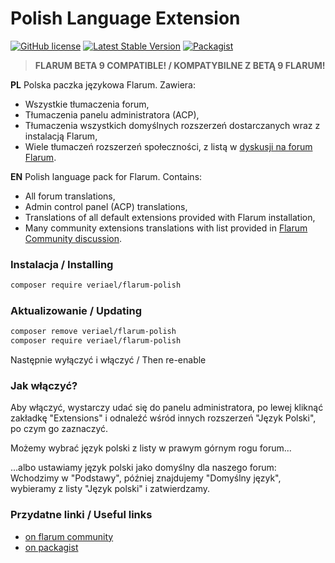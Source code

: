 # Polish Language Extension

[![GitHub license](https://img.shields.io/badge/license-MIT-blue.svg)](https://github.com/Veriael/flarum-pl/blob/master/LICENSE) [![Latest Stable Version](https://img.shields.io/packagist/v/Veriael/flarum-polish.svg)](https://github.com/Veriael/flarum-pl)
[![Packagist](https://img.shields.io/packagist/dt/veriael/flarum-polish.svg)](https://packagist.org/packages/veriael/flarum-polish)

>**FLARUM BETA 9 COMPATIBLE! / KOMPATYBILNE Z BETĄ 9 FLARUM!**

**PL** Polska paczka językowa Flarum. Zawiera:

- Wszystkie tłumaczenia forum,
- Tłumaczenia panelu administratora (ACP),
- Tłumaczenia wszystkich domyślnych rozszerzeń dostarczanych wraz z instalacją Flarum,
- Wiele tłumaczeń rozszerzeń społeczności, z listą w [dyskusji na forum Flarum](https://discuss.flarum.org/d/6548-j-zyk-polski-polish-language-extension).

**EN** Polish language pack for Flarum. Contains:

- All forum translations,
- Admin control panel (ACP) translations,
- Translations of all default extensions provided with Flarum installation,
- Many community extensions translations with list provided in [Flarum Community discussion](https://discuss.flarum.org/d/6548-j-zyk-polski-polish-language-extension).

### Instalacja / Installing

```bash
composer require veriael/flarum-polish
```

### Aktualizowanie / Updating
```bash
composer remove veriael/flarum-polish
composer require veriael/flarum-polish
```

Następnie wyłączyć i włączyć / Then re-enable

### Jak włączyć?

Aby włączyć, wystarczy udać się do panelu administratora, po lewej kliknąć zakładkę "Extensions" i odnaleźć wśród innych rozszerzeń "Język Polski", po czym go zaznaczyć.

Możemy wybrać język polski z listy w prawym górnym rogu forum...

...albo ustawiamy język polski jako domyślny dla naszego forum:
Wchodzimy w "Podstawy", później znajdujemy "Domyślny język", wybieramy z listy "Język polski" i zatwierdzamy.


### Przydatne linki / Useful links

- [on flarum community](https://discuss.flarum.org/d/6548-j-zyk-polski-polish-language-extension)
- [on packagist](https://packagist.org/packages/veriael/flarum-polish)

